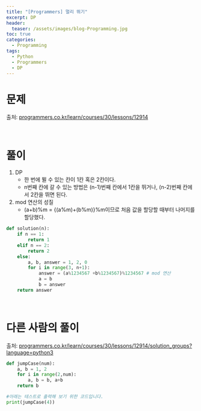 ```yaml
---
title: "[Programmers] 멀리 뛰기"
excerpt: DP
header:
  teaser: /assets/images/blog-Programming.jpg
toc: true
categories:
  - Programming
tags:
  - Python
  - Programmers
  - DP
---
```




# 문제

출처: [programmers.co.kr/learn/courses/30/lessons/12914](https://programmers.co.kr/learn/courses/30/lessons/12914)

<br>



# 풀이

1. DP
   - 한 번에 뛸 수 있는 칸이 1칸 혹은 2칸이다.
   - n번째 칸에 갈 수 있는 방법은 (n-1)번째 칸에서 1칸을 뛰거나, (n-2)번째 칸에서 2칸을 뛰면 된다.
2. mod 연산의 성질
   - (a+b)%m = {(a%m)+(b%m)}%m이므로 처음 값을 할당할 때부터 나머지를 할당했다.

```python
def solution(n):
    if n == 1:
        return 1
    elif n == 2:
        return 2
    else:
        a, b, answer = 1, 2, 0
        for i in range(3, n+1):
            answer = (a%1234567 +b%1234567)%1234567 # mod 연산
            a = b
            b = answer
    return answer
```





<br>

# 다른 사람의 풀이

출처: [programmers.co.kr/learn/courses/30/lessons/12914/solution_groups?language=python3](https://programmers.co.kr/learn/courses/30/lessons/12914/solution_groups?language=python3)

[
](https://programmers.co.kr/learn/courses/30/lessons/12914/solution_groups?language=python3)

```python
def jumpCase(num):
    a, b = 1, 2
    for i in range(2,num):
        a, b = b, a+b
    return b

#아래는 테스트로 출력해 보기 위한 코드입니다.
print(jumpCase(4))
```

